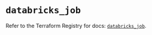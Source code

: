 # `databricks_job`

Refer to the Terraform Registry for docs: [`databricks_job`](https://registry.terraform.io/providers/databricks/databricks/1.48.0/docs/resources/job).
